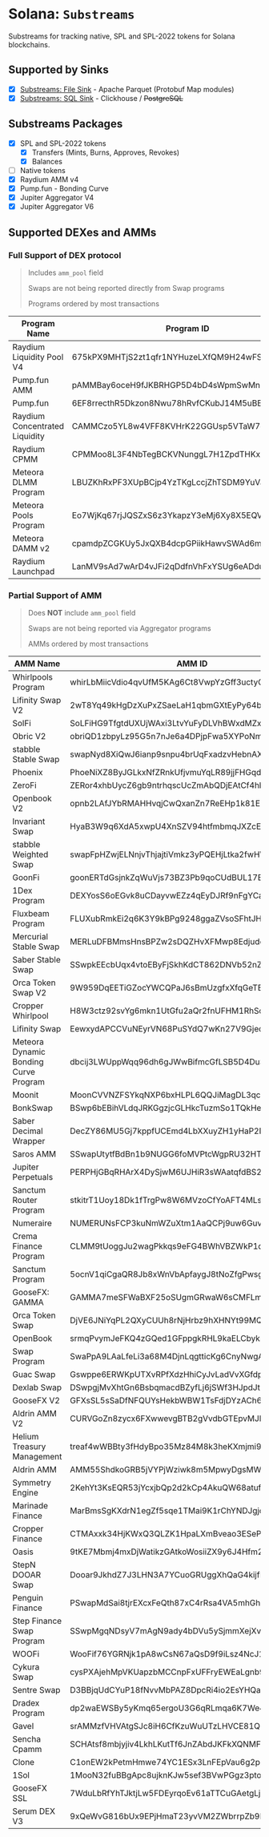 # Solana: `Substreams`

Substreams for tracking native, SPL and SPL-2022 tokens for Solana blockchains.

## Supported by Sinks

- [x] [Substreams: File Sink](https://github.com/streamingfast/substreams-sink-files) - Apache Parquet (Protobuf Map modules)
- [x] [Substreams: SQL Sink](https://github.com/streamingfast/substreams-sink-sql) - Clickhouse / ~~PostgreSQL~~

## Substreams Packages

- [x] SPL and SPL-2022 tokens
  - [x] Transfers (Mints, Burns, Approves, Revokes)
  - [x] Balances
- [ ] Native tokens
- [x] Raydium AMM v4
- [x] Pump.fun - Bonding Curve
- [x] Jupiter Aggregator V4
- [x] Jupiter Aggregator V6

## Supported DEXes and AMMs

### Full Support of DEX protocol

> Includes `amm_pool` field
>
> Swaps are not being reported directly from Swap programs
>
> Programs ordered by most transactions

| Program Name | Program ID |
|------------|--------------|
| Raydium Liquidity Pool V4 | 675kPX9MHTjS2zt1qfr1NYHuzeLXfQM9H24wFSUt1Mp8 |
| Pump.fun AMM | pAMMBay6oceH9fJKBRHGP5D4bD4sWpmSwMn52FMfXEA |
| Pump.fun | 6EF8rrecthR5Dkzon8Nwu78hRvfCKubJ14M5uBEwF6P |
| Raydium Concentrated Liquidity | CAMMCzo5YL8w4VFF8KVHrK22GGUsp5VTaW7grrKgrWqK |
| Raydium CPMM | CPMMoo8L3F4NbTegBCKVNunggL7H1ZpdTHKxQB5qKP1C |
| Meteora DLMM Program | LBUZKhRxPF3XUpBCjp4YzTKgLccjZhTSDM9YuVaPwxo |
| Meteora Pools Program | Eo7WjKq67rjJQSZxS6z3YkapzY3eMj6Xy8X5EQVn5UaB |
| Meteora DAMM v2 | cpamdpZCGKUy5JxQXB4dcpGPiikHawvSWAd6mEn1sGG |
| Raydium Launchpad | LanMV9sAd7wArD4vJFi2qDdfnVhFxYSUg6eADduJ3uj |

### Partial Support of AMM

> Does **NOT** include `amm_pool` field
>
> Swaps are not being reported via Aggregator programs
>
> AMMs ordered by most transactions

| AMM Name | AMM ID |
|-----|--------------|
| Whirlpools Program | whirLbMiicVdio4qvUfM5KAg6Ct8VwpYzGff3uctyCc |
| Lifinity Swap V2 | 2wT8Yq49kHgDzXuPxZSaeLaH1qbmGXtEyPy64bL7aD3c |
| SolFi | SoLFiHG9TfgtdUXUjWAxi3LtvYuFyDLVhBWxdMZxyCe |
| Obric V2 | obriQD1zbpyLz95G5n7nJe6a4DPjpFwa5XYPoNm113y |
| stabble Stable Swap | swapNyd8XiQwJ6ianp9snpu4brUqFxadzvHebnAXjJZ |
| Phoenix | PhoeNiXZ8ByJGLkxNfZRnkUfjvmuYqLR89jjFHGqdXY |
| ZeroFi | ZERor4xhbUycZ6gb9ntrhqscUcZmAbQDjEAtCf4hbZY |
| Openbook V2 | opnb2LAfJYbRMAHHvqjCwQxanZn7ReEHp1k81EohpZb |
| Invariant Swap | HyaB3W9q6XdA5xwpU4XnSZV94htfmbmqJXZcEbRaJutt |
| stabble Weighted Swap | swapFpHZwjELNnjvThjajtiVmkz3yPQEHjLtka2fwHW |
| GoonFi | goonERTdGsjnkZqWuVjs73BZ3Pb9qoCUdBUL17BnS5j |
| 1Dex Program | DEXYosS6oEGvk8uCDayvwEZz4qEyDJRf9nFgYCaqPMTm |
| Fluxbeam Program | FLUXubRmkEi2q6K3Y9kBPg9248ggaZVsoSFhtJHSrm1X |
| Mercurial Stable Swap | MERLuDFBMmsHnsBPZw2sDQZHvXFMwp8EdjudcU2HKky |
| Saber Stable Swap | SSwpkEEcbUqx4vtoEByFjSkhKdCT862DNVb52nZg1UZ |
| Orca Token Swap V2 | 9W959DqEETiGZocYWCQPaJ6sBmUzgfxXfqGeTEdp3aQP |
| Cropper Whirlpool | H8W3ctz92svYg6mkn1UtGfu2aQr2fnUFHM1RhScEtQDt |
| Lifinity Swap | EewxydAPCCVuNEyrVN68PuSYdQ7wKn27V9Gjeoi8dy3S |
| Meteora Dynamic Bonding Curve Program | dbcij3LWUppWqq96dh6gJWwBifmcGfLSB5D4DuSMaqN |
| Moonit | MoonCVVNZFSYkqNXP6bxHLPL6QQJiMagDL3qcqUQTrG |
| BonkSwap | BSwp6bEBihVLdqJRKGgzjcGLHkcTuzmSo1TQkHepzH8p |
| Saber Decimal Wrapper | DecZY86MU5Gj7kppfUCEmd4LbXXuyZH1yHaP2NTqdiZB |
| Saros AMM | SSwapUtytfBdBn1b9NUGG6foMVPtcWgpRU32HToDUZr |
| Jupiter Perpetuals | PERPHjGBqRHArX4DySjwM6UJHiR3sWAatqfdBS2qQJu |
| Sanctum Router Program | stkitrT1Uoy18Dk1fTrgPw8W6MVzoCfYoAFT4MLsmhq |
| Numeraire | NUMERUNsFCP3kuNmWZuXtm1AaQCPj9uw6Guv2Ekoi5P |
| Crema Finance Program | CLMM9tUoggJu2wagPkkqs9eFG4BWhVBZWkP1qv3Sp7tR |
| Sanctum Program | 5ocnV1qiCgaQR8Jb8xWnVbApfaygJ8tNoZfgPwsgx9kx |
| GooseFX: GAMMA | GAMMA7meSFWaBXF25oSUgmGRwaW6sCMFLmBNiMSdbHVT |
| Orca Token Swap | DjVE6JNiYqPL2QXyCUUh8rNjHrbz9hXHNYt99MQ59qw1 |
| OpenBook | srmqPvymJeFKQ4zGQed1GFppgkRHL9kaELCbyksJtPX |
| Swap Program | SwaPpA9LAaLfeLi3a68M4DjnLqgtticKg6CnyNwgAC8 |
| Guac Swap | Gswppe6ERWKpUTXvRPfXdzHhiCyJvLadVvXGfdpBqcE1 |
| Dexlab Swap | DSwpgjMvXhtGn6BsbqmacdBZyfLj6jSWf3HJpdJtmg6N |
| GooseFX V2 | GFXsSL5sSaDfNFQUYsHekbWBW1TsFdjDYzACh62tEHxn |
| Aldrin AMM V2 | CURVGoZn8zycx6FXwwevgBTB2gVvdbGTEpvMJDbgs2t4 |
| Helium Treasury Management | treaf4wWBBty3fHdyBpo35Mz84M8k3heKXmjmi9vFt5 |
| Aldrin AMM | AMM55ShdkoGRB5jVYPjWziwk8m5MpwyDgsMWHaMSQWH6 |
| Symmetry Engine | 2KehYt3KsEQR53jYcxjbQp2d2kCp4AkuQW68atufRwSr |
| Marinade Finance | MarBmsSgKXdrN1egZf5sqe1TMai9K1rChYNDJgjq7aD |
| Cropper Finance | CTMAxxk34HjKWxQ3QLZK1HpaLXmBveao3ESePXbiyfzh |
| Oasis | 9tKE7Mbmj4mxDjWatikzGAtkoWosiiZX9y6J4Hfm2R8H |
| StepN DOOAR Swap | Dooar9JkhdZ7J3LHN3A7YCuoGRUggXhQaG4kijfLGU2j |
| Penguin Finance | PSwapMdSai8tjrEXcxFeQth87xC4rRsa4VA5mhGhXkP |
| Step Finance Swap Program | SSwpMgqNDsyV7mAgN9ady4bDVu5ySjmmXejXvy2vLt1 |
| WOOFi | WooFif76YGRNjk1pA8wCsN67aQsD9f9iLsz4NcJ1AVb |
| Cykura Swap | cysPXAjehMpVKUapzbMCCnpFxUFFryEWEaLgnb9NrR8 |
| Sentre Swap | D3BBjqUdCYuP18fNvvMbPAZ8DpcRi4io2EsYHQawJDag |
| Dradex Program | dp2waEWSBy5yKmq65ergoU3G6qRLmqa6K7We4rZSKph |
| Gavel | srAMMzfVHVAtgSJc8iH6CfKzuWuUTzLHVCE81QU1rgi |
| Sencha Cpamm | SCHAtsf8mbjyjiv4LkhLKutTf6JnZAbdJKFkXQNMFHZ |
| Clone | C1onEW2kPetmHmwe74YC1ESx3LnFEpVau6g2pg4fHycr |
| 1Sol | 1MooN32fuBBgApc8ujknKJw5sef3BVwPGgz3pto1BAh |
| GooseFX SSL | 7WduLbRfYhTJktjLw5FDEyrqoEv61aTTCuGAetgLjzN5 |
| Serum DEX V3 | 9xQeWvG816bUx9EPjHmaT23yvVM2ZWbrrpZb9PusVFin |
